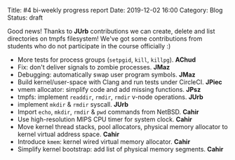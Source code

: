 Title: #4 bi-weekly progress report
Date: 2019-12-02 16:00
Category: Blog
Status: draft

Good news! Thanks to **JUrb** contributions we can create, delete and list
directories on tmpfs filesystem! We've got some contributions from students who
do not participate in the course officially :)

 * More tests for process groups (`setpgid`, `kill`, `killpg`). **AChud**
 * Fix: don't deliver signals to zombie processes. **JMaz**
 * Debugging: automatically swap user program symbols. **JMaz**
 * Build kernel/user-space with Clang and run tests under CircleCI. **JPiec**
 * vmem allocator: simplify code and add missing functions. **JPsz**
 * tmpfs: implement `readdir`, `rmdir`, `rmdir` v-node operations. **JUrb**
 * implement `mkdir` & `rmdir` syscall. **JUrb**
 * Import `echo`, `mkdir`, `rmdir` & `pwd` commands from NetBSD. **Cahir**
 * Use high-resolution MIPS CPU timer for system clock. **Cahir**
 * Move kernel thread stacks, pool allocators, physical memory allocator to
   kernel virtual address space. **Cahir**
 * Introduce `kmem`: kernel wired virtual memory allocator. **Cahir**
 * Simplify kernel bootstrap: add list of physical memory segments. **Cahir**

